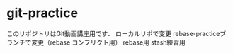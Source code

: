 ﻿# git-practice
このリポジトリはGit動画講座用です．
ローカルリポで変更
rebase-practiceブランチで変更（rebase コンフリクト用）
rebase用
stash練習用
